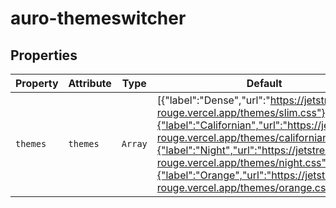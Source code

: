 # auro-themeswitcher

## Properties

| Property | Attribute | Type    | Default                                          | Description                                      |
|----------|-----------|---------|--------------------------------------------------|--------------------------------------------------|
| `themes` | `themes`  | `Array` | [{"label":"Dense","url":"https://jetstream-rouge.vercel.app/themes/slim.css"},{"label":"Californian","url":"https://jetstream-rouge.vercel.app/themes/californian.css"},{"label":"Night","url":"https://jetstream-rouge.vercel.app/themes/night.css"},{"label":"Orange","url":"https://jetstream-rouge.vercel.app/themes/orange.css"}] | This accepts an array of JSON object outlining the themes to support. |
